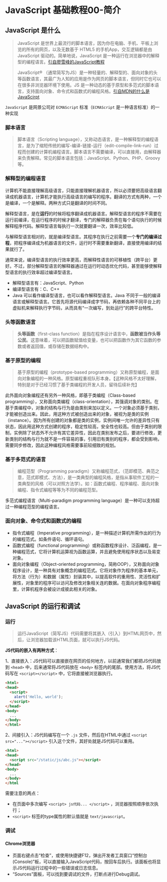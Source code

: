 # JavaScript 基础教程00-简介

## JavaScript 是什么

> JavaScript 是世界上最流行的脚本语言，因为你在电脑、手机、平板上浏览的所有的网页，以及无数基于 HTML5 的手机App，交互逻辑都是由 JavaScript 驱动的。简单地说，JavaScript 是一种运行在浏览器中的解释型的编程语言。[引自廖雪峰的JavaScript教程](https://developer.mozilla.org/zh-CN/docs/Web/JavaScript/About_JavaScript#What_is_JavaScript.3F)
> 
> JavaScript® （通常简写为JS）是一种轻量的、解释型的、面向对象的头等函数语言，其最广为人知的应用是作为网页的脚本语言，但同时它也可以在很多非浏览器环境下使用。JS 是一种动态的基于原型和多范式的脚本语言，支持面向对象、命令式和函数式的编程风格。[引自MDN的什么是JavaScirpt](https://developer.mozilla.org/zh-CN/docs/Web/JavaScript/About_JavaScript#What_is_JavaScript.3F)

`JavaScript` 是网景公司对 `ECMAScript` 标准（`ECMAScript` 是一种语言标准）的一种实现

### 脚本语言

> 脚本语言（Scripting language），又称动态语言，是一种解释型的编程语言，是为了缩短传统的编写-编译-链接-运行（edit-compile-link-run）过程而创建的计算机编程语言。脚本语言不需要编译，可以直接用，由解释器来负责解释。常见的脚本语言包括：JavaScript、Python、PHP、Groovy等。

### 解释型的编程语言

计算机不能直接理解高级语言，只能直接理解机器语言，所以必须要把高级语言翻译成机器语言，计算机才能执行高级语言的编写的程序。翻译的方式有两种，一个是编译，一个是解释。两种方式只是翻译的时间不同。

解释型语言，是在**运行**的时候将程序翻译成机器语言。解释型语言的程序不需要在运行前编译，在运行程序的时候才翻译，专门的解释器负责在每个语句执行的时候解释程序代码。解释型语言每执行一次就要翻译一次，效率比较低。

与解释型语言相对的，就是编译型语言。其程序在执行之前需要一个**专门的编译过程**，把程序编译成为机器语言的文件，运行时不需要重新翻译，直接使用编译的结果就行了。

通常来说，编译型语言的执行效率更高，而解释性语言的可移植性（跨平台）更好。不过，部分解释型语言的解释器通过在运行时动态优化代码，甚至能够使解释型语言的执行效率超过编译型语言。

+ 解释型语言有：JavaScript、Python
+ 编译型语言有：C、C++
+ Java 可以看作编译型语言，也可以看作解释型语言。Java 不同于一般的编译语言或解释型语言。它首先将源代码编译成字节码，再依赖各种不同平台上的虚拟机来解释执行字节码，从而具有“一次编写，到处运行”的跨平台特性。

### 头等函数语言

> **头等函数**（first-class function）是指在程序设计语言中，**函数被当作头等公民**。这意味着，可以把函数赋值给变量，也可以把函数作为其它函数的参数或者返回值，或存储在数据结构中。

### 基于原型的编程

> 基于原型的编程（prototype-based programming）又称原型编程，是面向对象编程的一种风格。原型编程重视队形本身。【这种风格不太好理解，特别是对于已经习惯了基于类编程的开发人员，留待后续补充】

此外面向对象编程还有另外一种风格，即基于类编程（Class-based programming），又称面向类编程（class-orientation），其强调对象的类别。在基于类编程中，对象的结构与行为是由类别来加以定义。一个对象必须基于类别，才能被创造出来。因此，用这种方式被创造出来的对象，被视为是类的实例（instance）。因为所有创建的对象都是类的实例，实例间唯一允许的差异性只有状态，因此用这种方式创建的程序，稳定性较高，安全性也较高。但由于类别的限制，实例除了状态外不允许有其它差异性，因此在类别发布之后，要进行修改，更新类别的结构与行为就不是一件容易的事，引用旧有类别的程序，都会受到影响，需要同步修改，因此这种编程风格需要事前较细致的规划。

### 基于多范式的语言

> 编程范型（Programming paradigm）又称编程范式，（范即模范、典范之意，范式即模式、方法），是一类典型的编程风格，是指从事软件工程的一类典型的风格（可以对照方法学）。如：函数式编程、程序编程、面向对象编程、指令式编程等等为不同的编程范型。

多范式编程语言（Multi-paradigm programming language）是一种可以支持超过一种编程范型的编程语言。

### 面向对象、命令式和函数式的编程

+ 指令式编程（Imperative programming），是一种描述计算机所需作出的行为的编程范式。如条件语句、循环语句。
+ 函数式编程（functional programming）或称函数程序设计、泛函编程，是一种编程范式，它将计算机运算视为函数运算，并且避免使用程序状态以及易变对象。
+ 面向对象编程（Object-oriented programming，简称OOP），又称面向对象程序设计，是一种具有对象概念的编程范式。它将对象作为程序的基本单元，将方法（行为）和数据（属性）封装其中，以提高软件的重用性、灵活性和扩展性，对象里的程序可以访问及修改对象相关连的数据。在面向对象程序编程里，计算机程序会被设计成彼此相关的对象。

## JavaScript 的运行和调试

### 运行

> 运行JavaScript（简写JS）代码需要将其嵌入（引入）到HTML网页中，然后，让浏览器加载该HTML页面，就可以执行JS代码。

**JS代码的嵌入有两种方式**：

1、直接嵌入：JS代码可以直接嵌在网页的任何地方，以前通常我们都把JS代码放到 `<head>` 中，后来通常将JS代码放在 `<body>` 标签内的尾部。使用方法，将JS代码写在 `<script></script>` 中，它将直接被浏览器执行。
```html
<html>
<head>
  <script>
    alert('Hello, world');
  </script>
</head>
<body>
  ...
</body>
</html>
```
2、间接引入：JS代码编写在一个 `.js` 文件，然后在HTML中通过 `<script src="..."></script>` 引入这个文件，其好处就是JS代码可以重用。
```html
<html>
<head>
  <script src="/static/js/abc.js"></script>
</head>
<body>
  ...
</body>
</html
```
需要注意的两点：
+ 在页面中多次编写 `<script> js代码... </script>` ，浏览器按照顺序依次执行；
+ `<script>` 标签的type属性的默认值就是 `text/javascript`。

### 调试
#### Chrome浏览器
+ 页面右键点击“检查”，或使用快捷键F12，弹出开发者工具窗口“控制台(Console)”板，可以直接输入JavaScript代码，按回车后执行。该面板也将显示JS代码运行过程中的一些错误或日志信息。
+ “Sources”面板，可以找到要调试的文件，打断点进行Debug调试。
